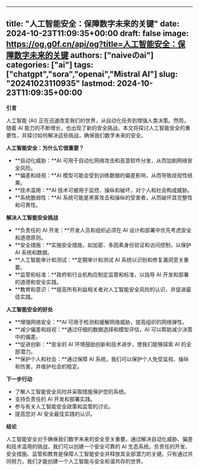 
---
title: "人工智能安全：保障数字未来的关键"
date: 2024-10-23T11:09:35+00:00
draft: false
image: https://og.g0f.cn/api/og?title=人工智能安全：保障数字未来的关键
authors: ["naiveのai"]
categories: ["ai"]
tags: ["chatgpt","sora","openai","Mistral AI"]
slug: "20241023110935"
lastmod: 2024-10-23T11:09:35+00:00
---
**引言**

人工智能 (AI) 正在迅速改变我们的世界，从自动化任务到增强人类决策。然而，随着 AI 能力的不断增长，也出现了新的安全挑战。本文将探讨人工智能安全的重要性，并探讨如何解决这些挑战，确保我们数字未来的安全。

**人工智能安全：为什么它很重要？**

* **自动化威胁：**AI 可用于自动化网络攻击和恶意软件分发，从而加剧网络安全风险。
* **偏差和歧视：**AI 模型可能会受到训练数据的偏差影响，从而导致歧视性结果。
* **技术滥用：**AI 技术可被用于监控、操纵和破坏，对个人和社会构成威胁。
* **系统脆弱性：**AI 系统可能是黑客攻击和操纵的受害者，从而破坏其完整性和可靠性。

**解决人工智能安全挑战**

* **负责任的 AI 开发：**开发人员和组织必须在 AI 设计和部署中优先考虑安全和道德原则。
* **安全措施：**实施安全措施，如加密、多因素身份验证和访问控制，以保护 AI 系统和数据。
* **人工智能审计和测试：**定期审计和测试 AI 系统以识别和修复漏洞至关重要。
* **监管和标准：**政府和行业机构应制定监管和标准，以指导 AI 开发和部署的道德和安全实践。
* **教育和意识：**提高所有利益相关者对人工智能安全风险的认识，并促进最佳实践。

**人工智能安全的好处**

* **增强网络安全：**AI 可用于检测和缓解网络威胁，提高组织的网络弹性。
* **减少偏差和歧视：**通过仔细的数据选择和模型评估，AI 可以帮助减少决策中的偏差。
* **促进创新：**安全的 AI 环境鼓励创新和技术进步，使我们能够探索 AI 的全部潜力。
* **保护个人和社会：**通过保障 AI 系统，我们可以保护个人免受监视、操纵和伤害，并维护社会的稳定。

**下一步行动**

* 了解人工智能安全风险并采取措施保护您的系统。
* 支持负责任的 AI 开发和部署实践。
* 参与有关人工智能安全政策和监管的讨论。
* 提高您对 AI 安全最佳实践的认识。

**结论**

人工智能安全对于确保我们数字未来的安全至关重要。通过解决自动化威胁、偏差和技术滥用的挑战，我们可以创建一个安全可靠的 AI 生态系统。负责任的开发、安全措施、监管和教育是保障人工智能安全并释放其全部潜力的关键。只有通过共同努力，我们才能创建一个人工智能与安全和谐共存的世界。